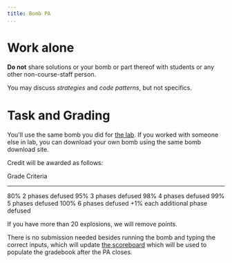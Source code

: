 ```yaml
---
title: Bomb PA
...
```


# Work alone

**Do not** share solutions or your bomb or part thereof with students or any other non-course-staff person.

You may discuss *strategies* and *code patterns*, but not specifics.

# Task and Grading

You'll use the same bomb you did for [the lab](lab06-bomb.html). If you worked with someone else in lab, you can download your own bomb using the same bomb download site.

Credit will be awarded as follows:

Grade       Criteria
---------   ---------------
80%         2 phases defused
95%         3 phases defused
98%         4 phases defused
99%         5 phases defused
100%        6 phases defused
+1%         each additional phase defused

If you have more than 20 explosions, we will remove points.

There is no submission needed besides running the bomb and typing the correct inputs, which will update [the scoreboard](http://kytos.cs.virginia.edu:12506/scoreboard) which will be used to populate the gradebook after the PA closes.
